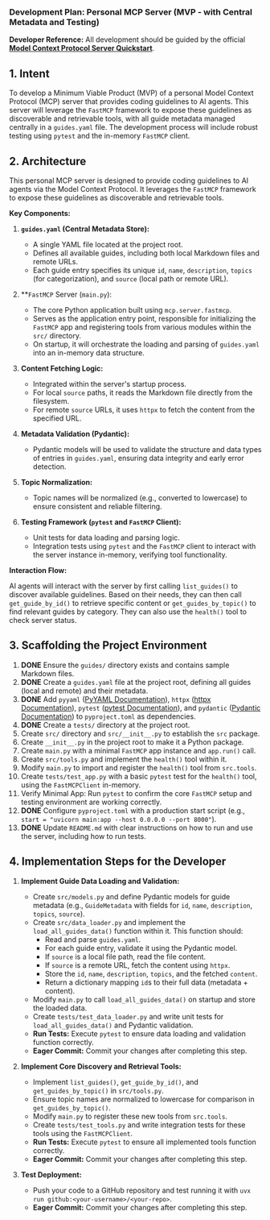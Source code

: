 ### Development Plan: Personal MCP Server (MVP - with Central Metadata and Testing)

**Developer Reference:** All development should be guided by the official **[Model Context Protocol Server Quickstart](https://modelcontextprotocol.io/quickstart/server)**.

## 1. Intent

To develop a Minimum Viable Product (MVP) of a personal Model Context Protocol (MCP) server that provides coding guidelines to AI agents. This server will leverage the `FastMCP` framework to expose these guidelines as discoverable and retrievable tools, with all guide metadata managed centrally in a `guides.yaml` file. The development process will include robust testing using `pytest` and the in-memory `FastMCP` client.

## 2. Architecture

This personal MCP server is designed to provide coding guidelines to AI agents via the Model Context Protocol. It leverages the `FastMCP` framework to expose these guidelines as discoverable and retrievable tools.

**Key Components:**

1.  **`guides.yaml` (Central Metadata Store):**
    *   A single YAML file located at the project root.
    *   Defines all available guides, including both local Markdown files and remote URLs.
    *   Each guide entry specifies its unique `id`, `name`, `description`, `topics` (for categorization), and `source` (local path or remote URL).

2.  **`FastMCP` Server (`main.py`):
    *   The core Python application built using `mcp.server.fastmcp`.
    *   Serves as the application entry point, responsible for initializing the `FastMCP` app and registering tools from various modules within the `src/` directory.
    *   On startup, it will orchestrate the loading and parsing of `guides.yaml` into an in-memory data structure.

3.  **Content Fetching Logic:**
    *   Integrated within the server's startup process.
    *   For local `source` paths, it reads the Markdown file directly from the filesystem.
    *   For remote `source` URLs, it uses `httpx` to fetch the content from the specified URL.

4.  **Metadata Validation (Pydantic):**
    *   Pydantic models will be used to validate the structure and data types of entries in `guides.yaml`, ensuring data integrity and early error detection.

5.  **Topic Normalization:**
    *   Topic names will be normalized (e.g., converted to lowercase) to ensure consistent and reliable filtering.

6.  **Testing Framework (`pytest` and `FastMCP` Client):**
    *   Unit tests for data loading and parsing logic.
    *   Integration tests using `pytest` and the `FastMCP` client to interact with the server instance in-memory, verifying tool functionality.

**Interaction Flow:**

AI agents will interact with the server by first calling `list_guides()` to discover available guidelines. Based on their needs, they can then call `get_guide_by_id()` to retrieve specific content or `get_guides_by_topic()` to find relevant guides by category. They can also use the `health()` tool to check server status.

## 3. Scaffolding the Project Environment

1.  **DONE** Ensure the `guides/` directory exists and contains sample Markdown files.
2.  **DONE** Create a `guides.yaml` file at the project root, defining all guides (local and remote) and their metadata.
3.  **DONE** Add `pyyaml` ([PyYAML Documentation](https://pyyaml.org/wiki/PyYAMLDocumentation)), `httpx` ([httpx Documentation](https://www.python-httpx.org/)), `pytest` ([pytest Documentation](https://docs.pytest.org/en/stable/)), and `pydantic` ([Pydantic Documentation](https://docs.pydantic.dev/latest/)) to `pyproject.toml` as dependencies.
4.  **DONE** Create a `tests/` directory at the project root.
5.  Create `src/` directory and `src/__init__.py` to establish the `src` package.
6.  Create `__init__.py` in the project root to make it a Python package.
7.  Create `main.py` with a minimal `FastMCP` app instance and `app.run()` call.
8.  Create `src/tools.py` and implement the `health()` tool within it.
9.  Modify `main.py` to import and register the `health()` tool from `src.tools`.
10. Create `tests/test_app.py` with a basic `pytest` test for the `health()` tool, using the `FastMCPClient` in-memory.
11. Verify Minimal App: Run `pytest` to confirm the core `FastMCP` setup and testing environment are working correctly.
12. **DONE** Configure `pyproject.toml` with a production start script (e.g., `start = "uvicorn main:app --host 0.0.0.0 --port 8000"`).
13. **DONE** Update `README.md` with clear instructions on how to run and use the server, including how to run tests.

## 4. Implementation Steps for the Developer

1.  **Implement Guide Data Loading and Validation:**
    *   Create `src/models.py` and define Pydantic models for guide metadata (e.g., `GuideMetadata` with fields for `id`, `name`, `description`, `topics`, `source`).
    *   Create `src/data_loader.py` and implement the `load_all_guides_data()` function within it. This function should:
        *   Read and parse `guides.yaml`.
        *   For each guide entry, validate it using the Pydantic model.
        *   If `source` is a local file path, read the file content.
        *   If `source` is a remote URL, fetch the content using `httpx`.
        *   Store the `id`, `name`, `description`, `topics`, and the fetched `content`.
        *   Return a dictionary mapping `id`s to their full data (metadata + content).
    *   Modify `main.py` to call `load_all_guides_data()` on startup and store the loaded data.
    *   Create `tests/test_data_loader.py` and write unit tests for `load_all_guides_data()` and Pydantic validation.
    *   **Run Tests:** Execute `pytest` to ensure data loading and validation function correctly.
    *   **Eager Commit:** Commit your changes after completing this step.

2.  **Implement Core Discovery and Retrieval Tools:**
    *   Implement `list_guides()`, `get_guide_by_id()`, and `get_guides_by_topic()` in `src/tools.py`.
    *   Ensure topic names are normalized to lowercase for comparison in `get_guides_by_topic()`.
    *   Modify `main.py` to register these new tools from `src.tools`.
    *   Create `tests/test_tools.py` and write integration tests for these tools using the `FastMCPClient`.
    *   **Run Tests:** Execute `pytest` to ensure all implemented tools function correctly.
    *   **Eager Commit:** Commit your changes after completing this step.

3.  **Test Deployment:**
    *   Push your code to a GitHub repository and test running it with `uvx run github:<your-username>/<your-repo>`.
    *   **Eager Commit:** Commit your changes after completing this step.
